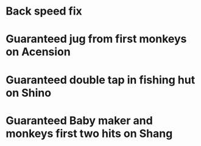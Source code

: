 # Back speed fix
# Guaranteed jug from first monkeys on Acension
# Guaranteed double tap in fishing hut on Shino
# Guaranteed Baby maker and monkeys first two hits on Shang
